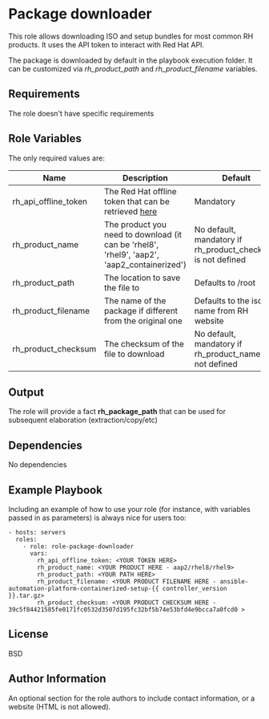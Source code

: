# Package downloader

This role allows downloading ISO and setup bundles for most common RH products. It uses the API token to interact with Red Hat API.

The package is downloaded by default in the playbook execution folder. It can be customized via _rh_product_path_ and _rh_product_filename_ variables.

## Requirements

The role doesn't have specific requirements

## Role Variables

The only required values are:

| Name                 | Description                                                                                      | Default                                                     |
| -------------------- | ------------------------------------------------------------------------------------------------ | ----------------------------------------------------------- |
| rh_api_offline_token | The Red Hat offline token that can be retrieved [here](https://access.redhat.com/management/api) | Mandatory                                                   |
| rh_product_name      | The product you need to download (it can be 'rhel8', 'rhel9', 'aap2', 'aap2_containerized')      | No default, mandatory if rh_product_checksum is not defined |
| rh_product_path      | The location to save the file to                                                                 | Defaults to /root                                           |
| rh_product_filename  | The name of the package if different from the original one                                       | Defaults to the iso/tar name from RH website                |
| rh_product_checksum  | The checksum of the file to download                                                             | No default, mandatory if rh_product_name is not defined     |

## Output

The role will provide a fact **rh_package_path** that can be used for subsequent elaboration (extraction/copy/etc)

## Dependencies

No dependencies

## Example Playbook

Including an example of how to use your role (for instance, with variables passed in as parameters) is always nice for users too:

    - hosts: servers
      roles:
        - role: role-package-downloader
          vars:
            rh_api_offline_token: <YOUR TOKEN HERE>
            rh_product_name: <YOUR PRODUCT HERE - aap2/rhel8/rhel9>
            rh_product_path: <YOUR PATH HERE>
            rh_product_filename: <YOUR PRODUCT FILENAME HERE - ansible-automation-platform-containerized-setup-{{ controller_version }}.tar.gz>
            rh_product_checksum: <YOUR PRODUCT CHECKSUM HERE - 39c5f84421585fe0171fc0532d3507d195fc32bf5b74e53bfd4e9bcca7a0fcd0 >

## License

BSD

## Author Information

An optional section for the role authors to include contact information, or a website (HTML is not allowed).
